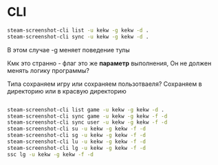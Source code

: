# CLI

```sh
steam-screenshot-cli list -u kekw -g kekw -d .
steam-screenshot-cli sync -u kekw -g kekw -d .
```

В этом случае -g меняет поведение тулы

Кмк это странно - флаг это же **параметр** выполнения, 
Он не должен менять логику программы?

Типа сохраняем игру или сохраняем пользотваеля?
Сохраняем в директорию или в красвую директорию

```sh

steam-screenshot-cli list game -u kekw -g kekw -d .
steam-screenshot-cli sync game -u kekw -g kekw -f -d
steam-screenshot-cli sync user -u kekw -g kekw -f -d
steam-screenshot-cli su -u kekw -g kekw -f -d
steam-screenshot-cli sg -u kekw -g kekw -f -d
steam-screenshot-cli lu -u kekw -g kekw -f -d
steam-screenshot-cli lg -u kekw -g kekw -f -d
ssc lg -u kekw -g kekw -f -d
````
